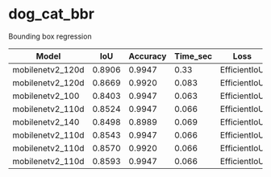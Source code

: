 # dog_cat_bbr
Bounding box regression

| Model     | IoU |  Accuracy | Time_sec | Loss | Image_size | Bce_coef | Augmentation | Batch_size | Learning_rate |
| ----------- | ----------- | ----------- | ----------- | ----------- | ----------- | ----------- | ----------- |----------- | ----------- |
| mobilenetv2_120d | 0.8906 | 0.9947 | 0.33 | EfficientIoU | 512 | 0.1 | medium | 8 | 3e-4|
| mobilenetv2_120d | 0.8669 | 0.9920 | 0.083 | EfficientIoU | 224 | 0.1 | medium | 8 | 3e-4|
| mobilenetv2_100 | 0.8403 | 0.9947 | 0.063 | EfficientIoU | 224 | 0.1 | medium | 8 | 3e-4|
| mobilenetv2_110d | 0.8524 | 0.9947 | 0.066 | EfficientIoU | 224 | 0.1 | medium | 8 | 3e-4|
| mobilenetv2_140 | 0.8498 | 0.8989 | 0.069 | EfficientIoU | 224 | 0.1 | medium | 8 | 3e-4|
| mobilenetv2_110d | 0.8543 | 0.9947 | 0.066 | EfficientIoU | 224 | 0.1 | hard | 8 | 3e-4|
| mobilenetv2_110d | 0.8570 | 0.9920 | 0.066 | EfficientIoU | 224 | 0.05 | hard | 8 | 3e-4|
| mobilenetv2_110d | 0.8593 | 0.9947  | 0.066 | EfficientIoU | 224 | 0.15 | hard | 8 | 3e-4|

